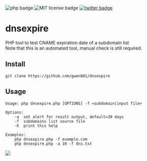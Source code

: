 <p align="left">
    <img src="https://img.shields.io/badge/php-%3E=5.5-blue" alt="php badge">
    <img src="https://img.shields.io/badge/license-MIT-green" alt="MIT license badge">
    <a href="https://twitter.com/intent/tweet?text=https%3a%2f%2fgithub.com%2fgwen001%2fdnsexpire%2f" target="_blank"><img src="https://img.shields.io/twitter/url?style=social&url=https%3A%2F%2Fgithub.com%2Fgwen001%2Fdnsexpire" alt="twitter badge"></a>
</p>

# dnsexpire
PHP tool to test CNAME expiration date of a subdomain list  
Note that this is an automated tool, manual check is still required.  

## Install

```
git clone https://github.com/gwen001/dnsexpire
```

## Usage

```
Usage: php dnsexpire.php [OPTIONS] -f <subdomain|input file>

Options:
	-a	set alert for result output, default=30 days
	-f	subdomains list source file
	-h	print this help

Examples:
	php dnsexpire.php -f example.com
	php dnsexpire.php -a 10 -f dns.txt
```

<img src="https://raw.githubusercontent.com/gwen001/dnsexpire/master/preview.png" />
